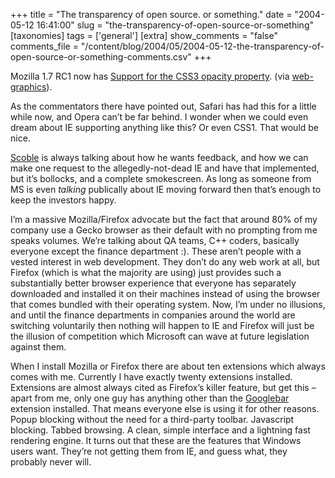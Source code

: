 +++
title = "The transparency of open source. or something."
date = "2004-05-12 16:41:00"
slug = "the-transparency-of-open-source-or-something"
[taxonomies]
tags = ['general']
[extra]
show_comments = "false"
comments_file = "/content/blog/2004/05/2004-05-12-the-transparency-of-open-source-or-something-comments.csv"
+++

Mozilla 1.7 RC1 now has [Support for the CSS3 opacity property](<Support for the CSS3 opacity property.>). (via [web-graphics](http://web-graphics.com/mtarchive/001210.php)).

As the commentators there have pointed out, Safari has had this for a little while now, and Opera can’t be far behind. I wonder when we could even dream about IE supporting anything like this? Or even CSS1. That would be nice.

[Scoble](http://scoble.weblogs.com) is always talking about how he wants feedback, and how we can make one request to the allegedly-not-dead IE and have that implemented, but it’s bollocks, and a complete smokescreen. As long as someone from MS is even *talking* publically about IE moving forward then that’s enough to keep the investors happy.

I’m a massive Mozilla/Firefox advocate but the fact that around 80% of my company use a Gecko browser as their default with no prompting from me speaks volumes. We’re talking about QA teams, C++ coders, basically everyone except the finance department :). These aren’t people with a vested interest in web development. They don’t do any web work at all, but Firefox (which is what the majority are using) just provides such a substantially better browser experience that everyone has separately downloaded and installed it on their machines instead of using the browser that comes bundled with their operating system. Now, I’m under no illusions, and until the finance departments in companies around the world are switching voluntarily then nothing will happen to IE and Firefox will just be the illusion of competition which Microsoft can wave at future legislation against them.

When I install Mozilla or Firefox there are about ten extensions which always comes with me. Currently I have exactly twenty extensions installed. Extensions are almost always cited as Firefox’s killer feature, but get this – apart from me, only one guy has anything other than the [Googlebar](http://googlebar.mozdev.org/) extension installed. That means everyone else is using it for other reasons. Popup blocking without the need for a third-party toolbar. Javascript blocking. Tabbed browsing. A clean, simple interface and a lightning fast rendering engine. It turns out that these are the features that Windows users want. They’re not getting them from IE, and guess what, they probably never will.
